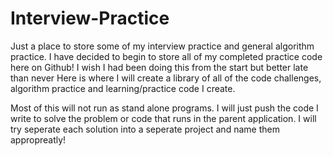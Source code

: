 # Interview-Practice
Just a place to store some of my interview practice and general algorithm practice.
I have decided to begin to store all of my completed practice code here on Github! 
I wish I had been doing this from the start but better late than never
Here is where I will create a library of all of the code challenges, algorithm practice and learning/practice code I create.

Most of this will not run as stand alone programs. 
I will just push the code I write to solve the problem or code that runs in the parent application.
I will try seperate each solution into a seperate project and name them appropreatly!

